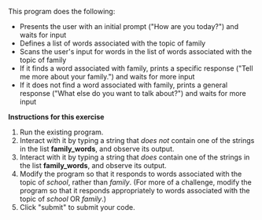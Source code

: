 This program does the following:

- Presents the user with an initial prompt ("How are you today?") and waits for input
- Defines a list of words associated with the topic of family
- Scans the user's input for words in the list of words associated with the topic of family
- If it finds a word associated with family, prints a specific response ("Tell me more about your family.") and waits for more input
- If it does not find a word associated with family, prints a general response ("What else do you want to talk about?") and waits for more input

**Instructions for this exercise**

1. Run the existing program.
2. Interact with it by typing a string that *does not* contain one of the strings in the list **family_words**, and observe its output.
3. Interact with it by typing a string that *does* contain one of the strings in the list **family_words**, and observe its output.
4. Modify the program so that it responds to words associated with the topic of *school*, rather than *family*. (For more of a challenge, modify the program so that it responds appropriately to words associated with the topic of *school* OR *family*.)
5. Click "submit" to submit your code.
